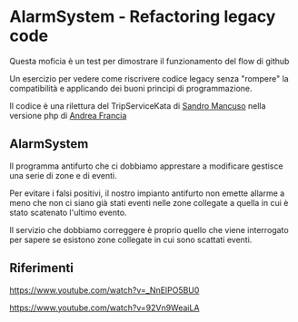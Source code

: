 # AlarmSystem - Refactoring legacy code

Questa moficia è un test per dimostrare
il funzionamento del flow di github

Un esercizio per vedere come riscrivere codice legacy senza "rompere" la compatibilità
e applicando dei buoni principi di programmazione.

Il codice è una rilettura del TripServiceKata di 
[Sandro Mancuso](https://github.com/sandromancuso/trip-service-kata) nella
versione php di [Andrea Francia](https://github.com/andreafrancia/trip-service-kata)

## AlarmSystem

Il programma antifurto che ci dobbiamo apprestare a modificare gestisce una serie
di zone e di eventi.

Per evitare i falsi positivi, il nostro impianto antifurto non emette allarme a
meno che non ci siano già stati eventi nelle zone collegate a quella in cui è stato
scatenato l'ultimo evento. 

Il servizio che dobbiamo correggere è proprio quello che viene interrogato per
sapere se esistono zone collegate in cui sono scattati eventi.


## Riferimenti

https://www.youtube.com/watch?v=_NnElPO5BU0

https://www.youtube.com/watch?v=92Vn9WeaiLA

